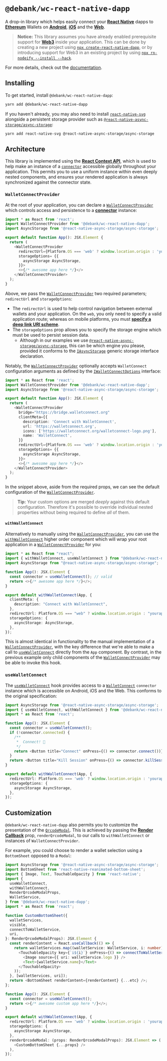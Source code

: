 # `@debank/wc-react-native-dapp`

A drop-in library which helps easily connect your [**React Native**](https://reactnative.dev) dapps to [**Ethereum**](https://ethereum.org) Wallets on [**Android**](https://reactnative.dev), [**iOS**](https://reactnative.dev) and the [**Web**](https://github.com/necolas/react-native-web).

> **Notice:** This library assumes you have already enabled prerequisite support for [**Web3**](https://github.com/ChainSafe/web3.js) inside your application. This can be done by creating a new project using [`npx create-react-native-dapp`](https://github.com/cawfree/create-react-native-dapp), or by introducing support for Web3 in an existing project by using [`npx rn-nodeify --install --hack`](https://github.com/tradle/rn-nodeify).

For more details, check out the [documentation](https://docs.walletconnect.org).

## Installing

To get started, install `@debank/wc-react-native-dapp`:

```sh
yarn add @debank/wc-react-native-dapp
```

If you haven't already, you may also need to install [`react-native-svg`](https://github.com/react-native-svg/react-native-svg) alongside a persistent storage provider such as [`@react-native-async-storage/async-storage`](https://github.com/react-native-async-storage/async-storage):

```sh
yarn add react-native-svg @react-native-async-storage/async-storage
```

## Architecture

This library is implemented using the [**React Context API**](https://reactjs.org/docs/context.html), which is used to help make an instance of a [`connector`](https://docs.walletconnect.org/client-api) accessible globally throughout your application. This permits you to use a uniform instance within even deeply nested components, and ensures your rendered application is always synchronized against the connector state.

### `WalletConnectProvider`

At the root of your application, you can declare a [`WalletConnectProvider`](./src/providers/WalletConnectProvider.tsx) which controls access and persistence to a [**connector**](https://docs.walletconnect.org/client-api) instance:

```typescript
import * as React from 'react';
import WalletConnectProvider from '@debank/wc-react-native-dapp';
import AsyncStorage from '@react-native-async-storage/async-storage';

export default function App(): JSX.Element {
  return (
    <WalletConnectProvider
      redirectUrl={Platform.OS === 'web' ? window.location.origin : 'yourappscheme://'}
      storageOptions= {{
        asyncStorage AsyncStorage,
      }}>
      <>{/* awesome app here */}</>
    </WalletConnectProvider>
  );
}
```

Above, we pass the [`WalletConnectProvider`](./src/providers/WalletConnectProvider.tsx) two required parameters; `redirectUrl` and `storageOptions`:

- The `redirectUrl` is used to help control navigation between external wallets and your application. On the `web`, you only need to specify a valid application route; whereas on mobile platforms, you must [**specify a deep link URI scheme**](https://docs.expo.io/workflow/linking/#universaldeep-links-without-a-custom-scheme).
- The `storageOptions` prop allows you to specify the storage engine which must be used to persist session data.
  - Although in our examples we use [`@react-native-async-storage/async-storage`](https://github.com/react-native-async-storage/async-storage), this can be which engine you please, provided it conforms to the [`IAsyncStorage`](https://github.com/pedrouid/keyvaluestorage) generic storage interface declaration.

Notably, the [`WalletConnectProvider`](./src/providers/WalletConnectProvider.tsx) optionally accepts `WalletConnect` configuration arguments as defined by the [`IWalletConnectOptions`](https://github.com/WalletConnect/walletconnect-monorepo/tree/next/packages/helpers/utils) interface:

```typescript
import * as React from 'react';
import WalletConnectProvider from '@debank/wc-react-native-dapp';
import AsyncStorage from '@react-native-async-storage/async-storage';

export default function App(): JSX.Element {
  return (
    <WalletConnectProvider
      bridge="https://bridge.walletconnect.org"
      clientMeta={{
        description: 'Connect with WalletConnect',
        url: 'https://walletconnect.org',
        icons: ['https://walletconnect.org/walletconnect-logo.png'],
        name: 'WalletConnect',
      }}
      redirectUrl={Platform.OS === 'web' ? window.location.origin : 'yourappscheme://'}
      storageOptions= {{
        asyncStorage AsyncStorage,
      }}>
      <>{/* awesome app here */}</>
    </WalletConnectProvider>
  );
}
```

In the snippet above, aside from the required props, we can see the default configuration of the [`WalletConnectProvider`](./src/providers/WalletConnectProvider.tsx).

> **Tip:** Your custom options are merged _deeply_ against this default configuration. Therefore it's possible to override individual nested properties without being required to define _all_ of them.

#### `withWalletConnect`

Alternatively to manually using the [`WalletConnectProvider`](./src/providers/WalletConnectProvider.tsx), you can use the [`withWalletConnect`](./src/hooks/useWalletConnect.ts) higher order component which will wrap your root application in a [`WalletConnectProvider`](./src/providers/WalletConnectProvider.tsx) for you:

```typescript
import * as React from "react";
import { withWalletConnect, useWalletConnect } from "@debank/wc-react-native-dapp";
import AsyncStorage from "@react-native-async-storage/async-storage";

function App(): JSX.Element {
  const connector = useWalletConnect(); // valid
  return <>{/* awesome app here */}</>;
}

export default withWalletConnect(App, {
  clientMeta: {
    description: "Connect with WalletConnect",
  },
  redirectUrl: Platform.OS === "web" ? window.location.origin : "yourappscheme://",
  storageOptions: {
    asyncStorage: AsyncStorage,
  },
});
```

This is almost identical in functionality to the manual implementation of a [`WalletConnectProvider`](./src/providers/WalletConnectProvider.tsx), with the key difference that we're able to make a call to [`useWalletConnect`](./src/hooks/useWalletConnect.ts) directly from the `App` component. By contrast, in the previous example only child components of the [`WalletConnectProvider`](./src/providers/WalletConnectProvider.tsx) may be able to invoke this hook.

### `useWalletConnect`

The [`useWalletConnect`](./src/hooks/useWalletConnect.ts) hook provides access to a [`WalletConnect`](https://docs.walletconnect.org/client-api) `connector` instance which is accessible on Android, iOS and the Web. This conforms to the original specification:

```typescript
import AsyncStorage from '@react-native-async-storage/async-storage';
import { useWalletConnect, withWalletConnect } from '@debank/wc-react-native-dapp';
import * as React from 'react';

function App(): JSX.Element {
  const connector = useWalletConnect();
  if (!connector.connected) {
    /**
     *  Connect! 🎉
     */
    return <Button title="Connect" onPress={() => connector.connect())} />;
  }
  return <Button title="Kill Session" onPress={() => connector.killSession()} />;
}

export default withWalletConnect(App, {
  redirectUrl: Platform.OS === 'web' ? window.location.origin : 'yourappscheme://',
  storageOptions: {
    asyncStorage AsyncStorage,
  },
});
```

## Customization

`@debank/wc-react-native-dapp` also permits you to customize the presentation of the [`QrcodeModal`](./src/components/QrcodeModal.tsx). This is achieved by passing the [**Render Callback**]() prop, `renderQrcodeModal`, to our calls to `withWalletConnect` or instances of `WalletConnectProvider`.

For example, you could choose to render a wallet selection using a `BottomSheet` opposed to a `Modal`:

```typescript
import AsyncStorage from '@react-native-async-storage/async-storage';
import BottomSheet from 'react-native-reanimated-bottom-sheet';
import { Image, Text, TouchableOpacity } from 'react-native';
import {
  useWalletConnect,
  withWalletConnect,
  RenderQrcodeModalProps,
  WalletService,
} from '@debank/wc-react-native-dapp';
import * as React from 'react';

function CustomBottomSheet({
  walletServices,
  visible,
  connectToWalletService,
  uri,
}: RenderQrcodeModalProps): JSX.Element {
  const renderContent = React.useCallback(() => {
    return walletServices.map((walletService: WalletService, i: number) => (
      <TouchableOpacity key={`i${i}`} onPress={() => connectToWalletService(walletService, uri)}>
        <Image source={{ uri: walletService.logo }} />
        <Text>{walletService.name}</Text>
      </TouchableOpacity>
    ));
  }, [walletServices, uri]);
  return <BottomSheet renderContent={renderContent} {...etc} />;
};

function App(): JSX.Element {
  const connector = useWalletConnect();
  return <>{/* awesome custom app here */}</>;
}

export default withWalletConnect(App, {
  redirectUrl: Platform.OS === 'web' ? window.location.origin : 'yourappscheme://',
  storageOptions: {
    asyncStorage AsyncStorage,
  },
  renderQrcodeModal: (props: RenderQrcodeModalProps): JSX.Element => (
    <CustomBottomSheet {...props} />
  ),
});
```
